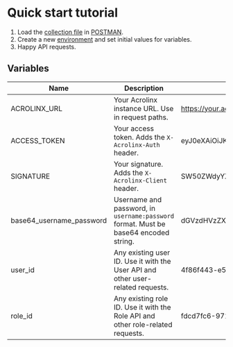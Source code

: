 # Quick start tutorial

1. Load the [collection file](Acrolinx-API.postman_collection.json) in [POSTMAN](https://www.getpostman.com/).
2. Create a new [environment](https://learning.postman.com/docs/sending-requests/managing-environments/) and set initial values for variables.
3. Happy API requests.
  

## Variables

| Name                     | Description                                                                          | Example value                                      |
| ------------------------ | ------------------------------------------------------------------------------------ | -------------------------------------------------- |
| ACROLINX_URL             | Your Acrolinx instance URL. Use in request paths.                                   | https://your.acrolinx-instance.com                 |
| ACCESS_TOKEN             | Your access token. Adds the `X-Acrolinx-Auth` header.                                | eyJ0eXAiOiJKV1QiLCJhbGciOiJIUzI1NiJ9.eyJzdWIiOi... |
| SIGNATURE                | Your signature. Adds the `X-Acrolinx-Client` header.                                 | SW50ZWdyYXRpb25EZXZlbG9wbWVudERlbW9Pbmx5           |
| base64_username_password | Username and password, in `username:password` format. Must be base64 encoded string. | dGVzdHVzZXI6cGFzc3dvcmQ=                           |
| user_id                  | Any existing user ID. Use it with the User API and other user-related requests.      | 4f86f443-e5e3-49c9-93da-cb1f89cd28c7               |
| role_id                  | Any existing role ID. Use it with the Role API and other role-related requests.      | fdcd7fc6-9715-42f8-a947-88812bc02b2a               |

